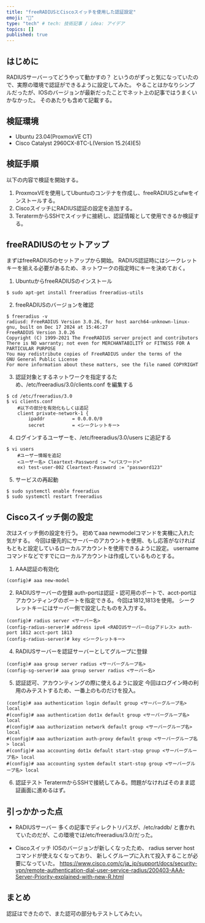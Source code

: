 ```yaml
---
title: "freeRADIUSとCiscoスイッチを使用した認証設定"
emoji: "🎉"
type: "tech" # tech: 技術記事 / idea: アイデア
topics: []
published: true
---
```

## はじめに
RADIUSサーバーってどうやって動かすの？
というのがずっと気になっていたので、実際の環境で認証ができるように設定してみた。
やることはかなりシンプルだったが、IOSのバージョンが最新だったことでネット上の記事ではうまくいかなかった。
そのあたりも含めて記載する。

## 検証環境
- Ubuntu 23.04(ProxmoxVE CT)
- Cisco Catalyst 2960CX-8TC-L(Version 15.2(4)E5)

## 検証手順
以下の内容で検証を開始する。
1. ProxmoxVEを使用してUbuntuのコンテナを作成し、freeRADIUSとufwをインストールする。
2. CiscoスイッチにRADIUS認証の設定を追加する。
3. TeratermからSSHでスイッチに接続し、認証情報として使用できるか検証する。

## freeRADIUSのセットアップ
まずはfreeRADIUSのセットアップから開始。
RADIUS認証時にはシークレットキーを揃える必要があるため、ネットワークの指定時にキーを決めておく。

1. UbuntuからfreeRADIUSのインストール
```
$ sudo apt-get install freeradius freeradius-utils
```
2. freeRADIUSのバージョンを確認
```
$ freeradius -v
radiusd: FreeRADIUS Version 3.0.26, for host aarch64-unknown-linux-gnu, built on Dec 17 2024 at 15:46:27
FreeRADIUS Version 3.0.26
Copyright (C) 1999-2021 The FreeRADIUS server project and contributors
There is NO warranty; not even for MERCHANTABILITY or FITNESS FOR A
PARTICULAR PURPOSE
You may redistribute copies of FreeRADIUS under the terms of the
GNU General Public License
For more information about these matters, see the file named COPYRIGHT
```
3. 認証対象とするネットワークを指定するため、/etc/freeradius/3.0/clients.conf を編集する
```
$ cd /etc/freeradius/3.0
$ vi clients.conf
    #以下の部分を有効化もしくは追記
    client private-network-1 {
        ipaddr          = 0.0.0.0/0
        secret          = <シークレットキー>
```
4. ログインするユーザーを、/etc/freeradius/3.0/users に追記する
```
$ vi users
    #ユーザー情報を追記
    <ユーザー名> Cleartext-Password := "<パスワード>"
    ex) test-user-002 Cleartext-Password := "password123"
```
5. サービスの再起動
```
$ sudo systemctl enable freeradius
$ sudo systemctl restart freeradius
```

## Ciscoスイッチ側の設定
次はスイッチ側の設定を行う。
初めてaaa newmodelコマンドを実機に入れた気がする。
今回は優先的にサーバーのアカウントを使用、もし応答がなければもともと設定しているローカルアカウントを使用できるように設定。
username コマンドなどですでにローカルアカウントは作成しているものとする。

1. AAA認証の有効化
```
(config)# aaa new-model
```
2. RADIUSサーバーの登録
auth-portは認証・認可用のポートで、acct-portはアカウンティングのポートを指定できる。今回は1812,1813を使用。
シークレットキーにはサーバー側で設定したものを入力する。
```
(config)# radius server <サーバー名>
(config-radius-server)# address ipv4 <RADIUSサーバーのipアドレス> auth-port 1812 acct-port 1813
(config-radius-server)# key <シークレットキー>
```
4. RADIUSサーバーを認証サーバーとしてグループに登録
```
(config)# aaa group server radius <サーバーグループ名>
(config-sg-server)# aaa group server radius <サーバー名>
```
5. 認証認可、アカウンティングの際に使えるように設定
今回はログイン時の利用のみテストするため、一番上のものだけを投入。
```
(config)# aaa authentication login default group <サーバーグループ名> local
#(config)# aaa authentication dot1x default group <サーバーグループ名> local
#(config)# aaa authorization network default group <サーバーグループ名> local
#(config)# aaa authorization auth-proxy default group <サーバーグループ名> local
#(config)# aaa accounting dot1x default start-stop group <サーバーグループ名> local
#(config)# aaa accounting system default start-stop group <サーバーグループ名> local
```
6. 認証テスト
TeratermからSSHで接続してみる。問題がなければそのまま認証画面に進めるはず。

## 引っかかった点
- RADIUSサーバー
多くの記事でディレクトリパスが、/etc/raddb/ と書かれていたのだが、この環境では/etc/freeradius/3.0/だった。

- Ciscoスイッチ
IOSのバージョンが新しくなったため、
radius server host コマンドが使えなくなっており、
新しくグループに入れて投入することが必要になっていた。
https://www.cisco.com/c/ja_jp/support/docs/security-vpn/remote-authentication-dial-user-service-radius/200403-AAA-Server-Priority-explained-with-new-R.html

## まとめ
認証はできたので、また認可の部分もテストしてみたい。